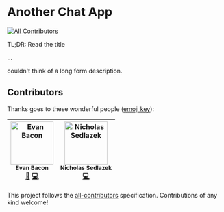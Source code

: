 # Another Chat App
[![All Contributors](https://img.shields.io/badge/all_contributors-2-orange.svg?style=flat-square)](#contributors)

TL;DR: Read the title

...

couldn't think of a long form description.

## Contributors

Thanks goes to these wonderful people ([emoji key](https://github.com/all-contributors/all-contributors#emoji-key)):

<!-- ALL-CONTRIBUTORS-LIST:START - Do not remove or modify this section -->
<!-- prettier-ignore -->
| [<img src="https://avatars1.githubusercontent.com/u/9664363?v=4" width="100px;" alt="Evan Bacon"/><br /><sub><b>Evan Bacon</b></sub>](https://twitter.com/baconbrix)<br />[🐛](https://github.com/EvanBacon/expo-chat/issues?q=author%3AEvanBacon "Bug reports") [💻](https://github.com/EvanBacon/expo-chat/commits?author=EvanBacon "Code") | [<img src="https://avatars1.githubusercontent.com/u/14098809?v=4" width="100px;" alt="Nicholas Sedlazek"/><br /><sub><b>Nicholas Sedlazek</b></sub>](http://nicksedlazek.com)<br />[💻](https://github.com/EvanBacon/expo-chat/commits?author=nicksedz "Code") |
| :---: | :---: |
<!-- ALL-CONTRIBUTORS-LIST:END -->

This project follows the [all-contributors](https://github.com/all-contributors/all-contributors) specification. Contributions of any kind welcome!